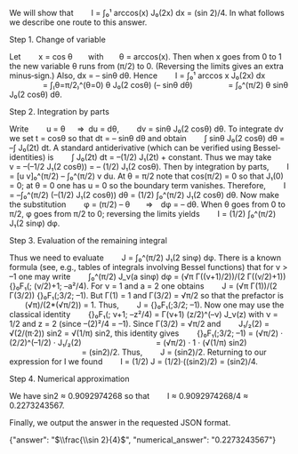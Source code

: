 We will show that
  I = ∫₀¹ arccos(x) J₀(2x) dx = (sin 2)/4.
In what follows we describe one route to this answer.

Step 1. Change of variable

Let
  x = cos θ  with  θ = arccos(x).
Then when x goes from 0 to 1 the new variable θ runs from (π/2) to 0. (Reversing the limits gives an extra minus‐sign.) Also, dx = – sinθ dθ. Hence
  I = ∫₀¹ arccos x J₀(2x) dx
     = ∫₍θ=π/2₎^(θ=0) θ J₀(2 cosθ) (– sinθ dθ)
     = ∫₀^(π/2) θ sinθ J₀(2 cosθ) dθ.

Step 2. Integration by parts

Write
  u = θ  ⇒ du = dθ,
  dv = sinθ J₀(2 cosθ) dθ.
To integrate dv we set t = cosθ so that dt = – sinθ dθ and obtain
  ∫ sinθ J₀(2 cosθ) dθ = –∫ J₀(2t) dt.
A standard antiderivative (which can be verified using Bessel‐identities) is
  ∫ J₀(2t) dt =  –(1/2) J₁(2t) + constant.
Thus we may take
  v = –(–1/2 J₁(2 cosθ)) = – (1/2) J₁(2 cosθ).
Then by integration by parts,
  I = [u v]₀^(π/2) – ∫₀^(π/2) v du.
At θ = π/2 note that cos(π/2) = 0 so that J₁(0) = 0; at θ = 0 one has u = 0 so the boundary term vanishes. Therefore,
  I = –∫₀^(π/2) (–(1/2) J₁(2 cosθ)) dθ = (1/2) ∫₀^(π/2) J₁(2 cosθ) dθ.
Now make the substitution
  φ = (π/2) – θ  ⇒ dφ = – dθ.
When θ goes from 0 to π/2, φ goes from π/2 to 0; reversing the limits yields
  I = (1/2) ∫₀^(π/2) J₁(2 sinφ) dφ.

Step 3. Evaluation of the remaining integral

Thus we need to evaluate
  J = ∫₀^(π/2) J₁(2 sinφ) dφ.
There is a known formula (see, e.g., tables of integrals involving Bessel functions) that for ν > –1 one may write
  ∫₀^(π/2) J_ν(a sinφ) dφ = (√π Γ((ν+1)/2))/(2 Γ((ν/2)+1)) {}₀F₁(; (ν/2)+1; –a²/4).
For ν = 1 and a = 2 one obtains
  J = (√π Γ(1))/(2 Γ(3/2)) {}₀F₁(;3/2; –1).
But Γ(1) = 1 and Γ(3/2) = √π/2 so that the prefactor is
  (√π)/(2*(√π/2)) = 1.
Thus,
  J = {}₀F₁(;3/2; –1).
Now one may use the classical identity
  {}₀F₁(; ν+1; –z²/4) = Γ(ν+1) (z/2)^(–ν) J_ν(z)
with ν = 1/2 and z = 2 (since –(2)²/4 = –1). Since Γ(3/2) = √π/2 and
  J₁/₂(2) = √(2/(π·2)) sin2 = √(1/π) sin2,
this identity gives
  {}₀F₁(;3/2; –1) = (√π/2) · (2/2)^(–1/2) · J₁/₂(2)
          = (√π/2) · 1 · (√(1/π) sin2)
          = (sin2)/2.
Thus,
  J = (sin2)/2.
Returning to our expression for I we found
  I = (1/2) J = (1/2)·((sin2)/2) = (sin2)/4.

Step 4. Numerical approximation

We have sin2 ≈ 0.9092974268 so that
  I ≈ 0.9092974268/4 ≈ 0.2273243567.

Finally, we output the answer in the requested JSON format.

{"answer": "$\\frac{\\sin 2}{4}$", "numerical_answer": "0.2273243567"}